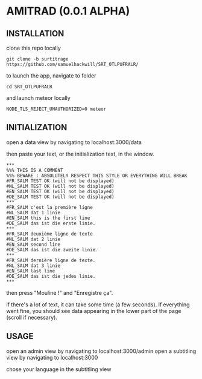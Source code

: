 # AMITRAD (0.0.1 ALPHA)

## INSTALLATION

clone this repo locally

`git clone -b surtitrage https://github.com/samuelhackwill/SRT_OTLPUFRALR/`

to launch the app, navigate to folder

`cd SRT_OTLPUFRALR`

and launch meteor locally

`NODE_TLS_REJECT_UNAUTHORIZED=0 meteor`

## INITIALIZATION

open a data view by navigating to localhost:3000/data

then paste your text, or the initialization text, in the window.

```
***
%%% THIS IS A COMMENT
%%% BEWARE : ABSOLUTELY RESPECT THIS STYLE OR EVERYTHING WILL BREAK
#FR_SALM TEST OK (will not be displayed)
#NL_SALM TEST OK (will not be displayed)
#EN_SALM TEST OK (will not be displayed)
#DE_SALM TEST OK (will not be displayed)
***
#FR_SALM c'est la première ligne
#NL_SALM dat 1 linie
#EN_SALM this is the first line
#DE_SALM das ist die erste linie.
***
#FR_SALM deuxième ligne de texte
#NL_SALM dat 2 linie
#EN_SALM second line
#DE_SALM das ist die zweite linie.
***
#FR_SALM dernière ligne de texte.
#NL_SALM dat 3 linie
#EN_SALM last line
#DE_SALM das ist die jedes linie.
***
```

then press "Mouline !"
and "Enregistre ça".

if there's a lot of text, it can take some time (a few seconds). If everything went fine, you should see data appearing in the lower part of the page (scroll if necessary).

## USAGE

open an admin view by navigating to localhost:3000/admin
open a subtitling view by navigating to localhost:3000

chose your language in the subtitling view 